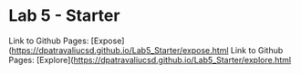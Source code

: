 # Lab 5 - Starter
Link to Github Pages: [Expose](https://dpatravaliucsd.github.io/Lab5_Starter/expose.html
Link to Github Pages: [Explore](https://dpatravaliucsd.github.io/Lab5_Starter/explore.html
